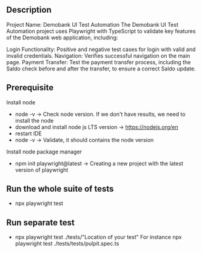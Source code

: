 ## Description
Project Name: Demobank UI Test Automation
The Demobank UI Test Automation project uses Playwright with TypeScript to validate key features of the Demobank web application, including:

Login Functionality: Positive and negative test cases for login with valid and invalid credentials.
Navigation: Verifies successful navigation on the main page.
Payment Transfer: Test the payment transfer process, including the Saldo check before and after the transfer, to ensure a correct Saldo update.

## Prerequisite

Install node
- node -v -> Check node version. If we don't have results, we need to install the node
- download and install node js LTS version ->  https://nodejs.org/en
- restart IDE
- node -v -> Validate, it should contains the node version

Install node package manager
- npm init playwright@latest -> Creating a new project with the latest version of playwright

## Run the whole suite of tests
- npx playwright test

## Run separate test
- npx playwright test ./tests/"Location of your test"
    For instance npx playwright test ./tests/tests/pulpit.spec.ts
